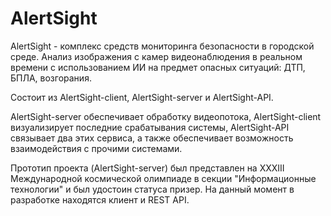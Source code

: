 # AlertSight

AlertSight - комплекс средств мониторинга безопасности в городской среде. Анализ изображения с камер видеонаблюдения в реальном времени с использованием ИИ на предмет опасных ситуаций: ДТП, БПЛА, возгорания.

Состоит из AlertSight-client, AlertSight-server и AlertSight-API.

AlertSight-server обеспечивает обработку видеопотока, AlertSight-client визуализирует последние срабатывания системы, AlertSight-API связывает два этих сервиса, а также обеспечивает возможность взаимодействия с прочими системами.

Прототип проекта (AlertSight-server) был представлен на XXXIII Международной космической олимпиаде в секции "Информационные технологии" и был удостоин статуса призер. На данный момент в разработке находятся клиент и REST API.
